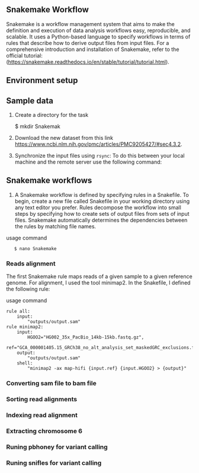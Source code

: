 
## Snakemake Workflow

Snakemake is a workflow management system that aims to make the definition and execution of data analysis workflows easy, reproducible, and scalable. It uses a Python-based language to specify workflows in terms of rules that describe how to derive output files from input files.
For a comprehensive introduction and installation of Snakemake, refer to the official tutorial: (https://snakemake.readthedocs.io/en/stable/tutorial/tutorial.html).


## Environment setup

## Sample data

1. Create a directory for the task

   $ mkdir Snakemak

1. Download the new dataset from this link https://www.ncbi.nlm.nih.gov/pmc/articles/PMC9205427/#sec4.3.2.
1. Synchronize the input files using `rsync`: To do this between your local machine and the remote server use the following command:



## Snakemake workflows 

1. A Snakemake workflow is defined by specifying rules in a Snakefile. To begin, create a new file called Snakefile in your working directory using any text editor you prefer. Rules decompose the workflow into small steps by specifying how to create sets of output files from sets of input files. Snakemake automatically determines the dependencies between the rules by matching file names.

usage command
```
   $ nano Snakemake
```

### Reads alignment

The first Snakemake rule maps reads of a given sample to a given reference genome. For alignment, I used the tool minimap2. In the Snakefile, I defined the following rule:

usage command
```
rule all:
    input:
        "outputs/output.sam"
rule minimap2:
    input:
        HGOO2="HG002_35x_PacBio_14kb-15kb.fastq.gz",
        ref="GCA_000001405.15_GRCh38_no_alt_analysis_set_maskedGRC_exclusions.fasta"
    output:
        "outputs/output.sam"
    shell:
        "minimap2 -ax map-hifi {input.ref} {input.HGOO2} > {output}"

```

### Converting sam file to bam file

### Sorting read alignments

### Indexing read alignment 

### Extracting chromosome 6 

### Runing pbhoney for variant calling 

### Runing snifles for variant calling


